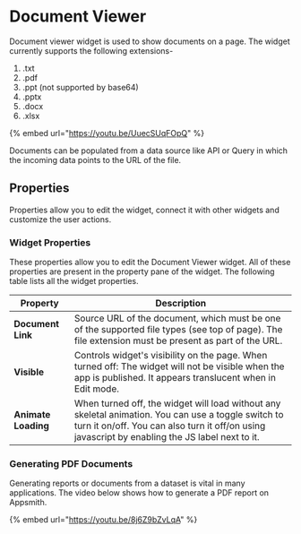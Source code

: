 # Document Viewer

Document viewer widget is used to show documents on a page. The widget currently supports the following extensions-

1. .txt
2. .pdf
3. .ppt (not supported by base64)
4. .pptx
5. .docx
6. .xlsx

{% embed url="https://youtu.be/UuecSUqFOpQ" %}

Documents can be populated from a data source like API or Query in which the incoming data points to the URL of the file.

## Properties

Properties allow you to edit the widget, connect it with other widgets and customize the user actions.

### Widget Properties

These properties allow you to edit the Document Viewer widget. All of these properties are present in the property pane of the widget. The following table lists all the widget properties.

| Property            | Description                                                                                                                                                                                            |
| ------------------- | ------------------------------------------------------------------------------------------------------------------------------------------------------------------------------------------------------ |
| **Document Link**   | Source URL of the document, which must be one of the supported file types (see top of page). The file extension must be present as part of the URL.                                                    |
| **Visible**         | Controls widget's visibility on the page. When turned off: The widget will not be visible when the app is published. It appears translucent when in Edit mode.                                         |
| **Animate Loading** | When turned off, the widget will load without any skeletal animation. You can use a toggle switch to turn it on/off. You can also turn it off/on using javascript by enabling the JS label next to it. |

### Generating PDF Documents

Generating reports or documents from a dataset is vital in many applications. The video below shows how to generate a PDF report on Appsmith.

{% embed url="https://youtu.be/8j6Z9bZvLqA" %}
